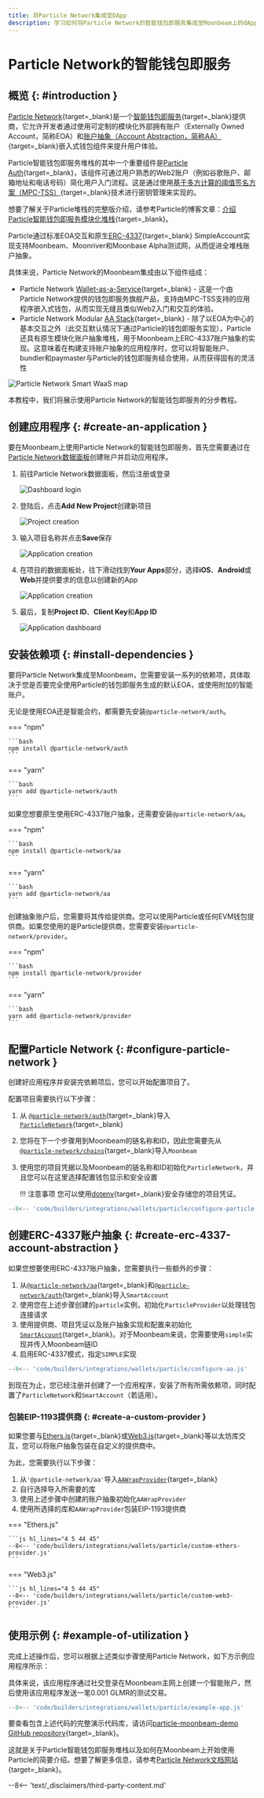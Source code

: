 ```yaml
---
title: 将Particle Network集成至DApp
description: 学习如何将Particle Network的智能钱包即服务集成至Moonbeam上的dApp中，从而实现基于MPC入门和ERC-4337账户抽象交互。
---
```


# Particle Network的智能钱包即服务

## 概览 {: #introduction }

[Particle Network](https://particle.network/){target=_blank}是一个[智能钱包即服务](https://docs.particle.network/getting-started/smart-wallet-as-a-service){target=_blank}提供商，它允许开发者通过使用可定制的模块化外部拥有账户（Externally Owned Account，简称EOA）和[账户抽象（Account Abstraction，简称AA）](https://docs.particle.network/developers/account-abstraction){target=_blank}嵌入式钱包组件来提升用户体验。

Particle智能钱包即服务堆栈的其中一个重要组件是[Particle Auth](https://docs.particle.network/developers/auth-service){target=_blank}，该组件可通过用户熟悉的Web2账户（例如谷歌账户、邮箱地址和电话号码）简化用户入门流程。这是通过使用[基于多方计算的阈值签名方案（MPC-TSS）](https://docs.article.network/developers/auth-service){target=_blank}技术进行密钥管理来实现的。

想要了解关于Particle堆栈的完整版介绍，请参考Particle的博客文章：[介绍Particle智能钱包即服务模块化堆栈](https://blog.particle.network/announcing-our-smart-wallet-as-a-service-modular-stack-upgrading-waas-with-erc-4337/){target=_blank}。

Particle通过标准EOA交互和原生[ERC-4337](https://eips.ethereum.org/EIPS/eip-4337){target=_blank} SimpleAccount实现支持Moonbeam、Moonriver和Moonbase Alpha测试网，从而促进全堆栈账户抽象。

具体来说，Particle Network的Moonbeam集成由以下组件组成：

- Particle Network [Wallet-as-a-Service](https://docs.particle.network/getting-started/smart-wallet-as-a-service){target=_blank} - 这是一个由Particle Network提供的钱包即服务旗舰产品，支持由MPC-TSS支持的应用程序嵌入式钱包，从而实现无缝且类似Web2入门和交互的体验。
- Particle Network Modular [AA Stack](https://docs.particle.network/developers/account-abstraction){target=_blank} - 除了以EOA为中心的基本交互之外（此交互默认情况下通过Particle的钱包即服务实现），Particle还具有原生模块化账户抽象堆栈，用于Moonbeam上ERC-4337账户抽象的实现。这意味着在构建支持账户抽象的应用程序时，您可以将智能账户、bundler和paymaster与Particle的钱包即服务结合使用，从而获得固有的灵活性

![Particle Network Smart WaaS map](/images/builders/integrations/wallets/particle/particle-1.webp)

本教程中，我们将展示使用Particle Network的智能钱包即服务的分步教程。

## 创建应用程序 {: #create-an-application }

要在Moonbeam上使用Particle Network的智能钱包即服务，首先您需要通过在[Particle Network数据面板](https://dashboard.particle.network)创建账户并启动应用程序。

1. 前往Particle Network数据面板，然后注册或登录

    ![Dashboard login](/images/builders/integrations/wallets/particle/particle-2.webp)

2. 登陆后，点击**Add New Project**创建新项目

    ![Project creation](/images/builders/integrations/wallets/particle/particle-3.webp)

3. 输入项目名称并点击**Save**保存

    ![Application creation](/images/builders/integrations/wallets/particle/particle-4.webp)

4. 在项目的数据面板处，往下滑动找到**Your Apps**部分，选择**iOS**、**Android**或**Web**并提供要求的信息以创建新的App

    ![Application creation](/images/builders/integrations/wallets/particle/particle-5.webp)

5. 最后，复制**Project ID**、**Client Key**和**App ID**

    ![Application dashboard](/images/builders/integrations/wallets/particle/particle-6.webp)

## 安装依赖项 {: #install-dependencies }

要将Particle Network集成至Moonbeam，您需要安装一系列的依赖项，具体取决于您是否要完全使用Particle的钱包即服务生成的默认EOA，或使用附加的智能账户。

无论是使用EOA还是智能合约，都需要先安装`@particle-network/auth`。

=== "npm"

    ```bash
    npm install @particle-network/auth
    ```

=== "yarn"

    ```bash
    yarn add @particle-network/auth
    ```

如果您想要原生使用ERC-4337账户抽象，还需要安装`@particle-network/aa`。

=== "npm"

    ```bash
    npm install @particle-network/aa
    ```

=== "yarn"

    ```bash
    yarn add @particle-network/aa
    ```

创建抽象账户后，您需要将其传给提供商。您可以使用Particle或任何EVM钱包提供商。如果您使用的是Particle提供商，您需要安装`@particle-network/provider`。

=== "npm"

    ```bash
    npm install @particle-network/provider
    ```

=== "yarn"

    ```bash
    yarn add @particle-network/provider
    ```

## 配置Particle Network {: #configure-particle-network }

创建好应用程序并安装完依赖项后，您可以开始配置项目了。

配置项目需要执行以下步骤：

1. 从 [`@particle-network/auth`](https://docs.particle.network/developers/auth-service/sdks/web){target=_blank}导入[`ParticleNetwork`](https://docs.particle.network/developers/auth-service/sdks/web#step-2-setup-developer-api-key){target=_blank}
2. 您将在下一个步骤用到Moonbeam的链名称和ID，因此您需要先从[`@particle-network/chains`](https://docs.particle.network/developers/other-services/node-service/evm-chains-api){target=_blank}导入`Moonbeam`
3. 使用您的项目凭据以及Moonbeam的链名称和ID初始化`ParticleNetwork`，并且您可以在这里选择配置钱包显示和安全设置

    !!! 注意事项
        您可以使用[dotenv](https://www.dotenv.org/){target=_blank}安全存储您的项目凭证。

```js
--8<-- 'code/builders/integrations/wallets/particle/configure-particle.js'
```

## 创建ERC-4337账户抽象 {: #create-erc-4337-account-abstraction }

如果您想要使用ERC-4337账户抽象，您需要执行一些额外的步骤：

1. 从[`@particle-network/aa`](https://docs.particle.network/developers/account-abstraction/sdks/web){target=_blank}和[`@particle-network/auth`](https://docs.particle.network/developers/auth-service/sdks/web){target=_blank}导入`SmartAccount`
2. 使用您在上述步骤创建的`particle`实例，初始化`ParticleProvider`以处理钱包连接请求
3. 使用提供商、项目凭证以及账户抽象实现和配置来初始化[`SmartAccount`](https://docs.particle.network/developers/account-abstraction/sdks/web#initialize-the-smartaccount){target=_blank}。对于Moonbeam来说，您需要使用`simple`实现并传入Moonbeam链ID
4. 启用ERC-4337模式，指定`SIMPLE`实现

```js hl_lines="3 4 21-34 37-40"
--8<-- 'code/builders/integrations/wallets/particle/configure-aa.js'
```

到现在为止，您已经注册并创建了一个应用程序，安装了所有所需依赖项，同时配置了`ParticleNetwork`和`SmartAccount`（若适用）。

### 包装EIP-1193提供商 {: #create-a-custom-provider }

如果您要与[Ethers.js](https://docs.ethers.org/){target=_blank}或[Web3.js](https://docs.web3js.org/){target=_blank}等以太坊库交互，您可以将账户抽象包装在自定义的提供商中。

为此，您需要执行以下步骤：

1. 从`'@particle-network/aa'`导入[`AAWrapProvider`](https://docs.particle.network/developers/account-abstraction/sdks/web#initialize-the-smartaccount){target=_blank}
2. 自行选择导入所需要的库
3. 使用上述步骤中创建的账户抽象初始化`AAWrapProvider`
4. 使用所选择的库和`AAWrapProvider`包装EIP-1193提供商

=== "Ethers.js"

    ```js hl_lines="4 5 44 45"
    --8<-- 'code/builders/integrations/wallets/particle/custom-ethers-provider.js'
    ```

=== "Web3.js"

    ```js hl_lines="4 5 44 45"
    --8<-- 'code/builders/integrations/wallets/particle/custom-web3-provider.js'
    ```

## 使用示例 {: #example-of-utilization }

完成上述操作后，您可以根据上述类似步骤使用Particle Network，如下方示例应用程序所示：

具体来说，该应用程序通过社交登录在Moonbeam主网上创建一个智能账户，然后使用该应用程序发送一笔0.001 GLMR的测试交易。

```js
--8<-- 'code/builders/integrations/wallets/particle/example-app.js'
```

要查看包含上述代码的完整演示代码库，请访问[particle-moonbeam-demo GitHub repository](https://github.com/TABASCOatw/particle-moonbeam-demo){target=_blank}。

这就是关于Particle智能钱包即服务堆栈以及如何在Moonbeam上开始使用Particle的简要介绍。想要了解更多信息，请参考[Particle Network文档网站](https://docs.particle.network){target=_blank}。

--8<-- 'text/_disclaimers/third-party-content.md'
